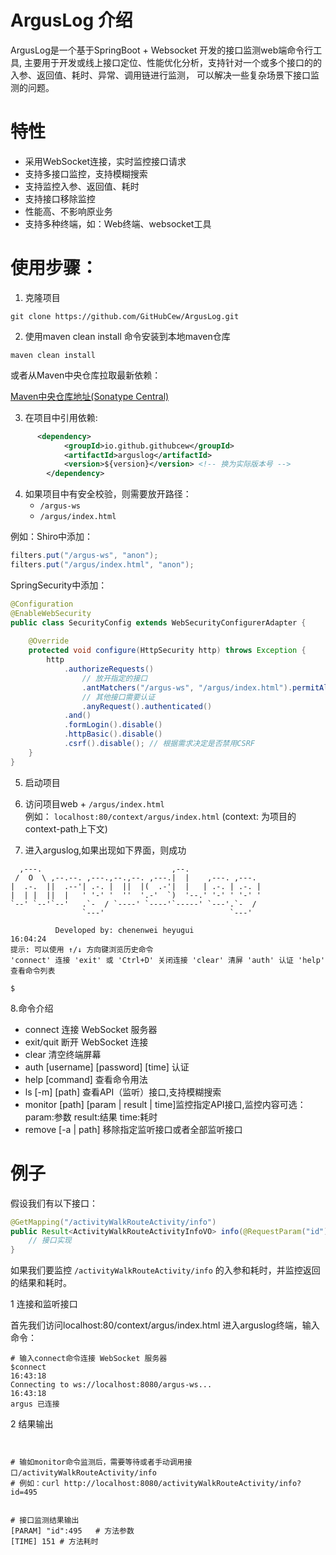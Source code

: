 # ArgusLog 介绍

ArgusLog是一个基于SpringBoot + Websocket 开发的接口监测web端命令行工具, 主要用于开发或线上接口定位、性能优化分析，支持针对一个或多个接口的的入参、返回值、耗时、异常、调用链进行监测， 可以解决一些复杂场景下接口监测的问题。

# 特性
- 采用WebSocket连接，实时监控接口请求
- 支持多接口监控，支持模糊搜索
- 支持监控入参、返回值、耗时
- 支持接口移除监控
- 性能高、不影响原业务
- 支持多种终端，如：Web终端、websocket工具

# 使用步骤：

1. 克隆项目
```shell
git clone https://github.com/GitHubCew/ArgusLog.git
```

2. 使用maven clean install 命令安装到本地maven仓库
```shell
maven clean install
```
或者从Maven中央仓库拉取最新依赖：

[Maven中央仓库地址(Sonatype Central)](https://central.sonatype.com/artifact/io.github.githubcew/arguslog)


3. 在项目中引用依赖:

```xml
      <dependency>
            <groupId>io.github.githubcew</groupId>
            <artifactId>arguslog</artifactId>
            <version>${version}</version> <!-- 换为实际版本号 -->
        </dependency>
```

4. 如果项目中有安全校验，则需要放开路径：
    - `/argus-ws`
    - `/argus/index.html`


例如：Shiro中添加：

   ```java
   filters.put("/argus-ws", "anon");
   filters.put("/argus/index.html", "anon");
   ```

SpringSecurity中添加：
```java
@Configuration
@EnableWebSecurity
public class SecurityConfig extends WebSecurityConfigurerAdapter {
    
    @Override
    protected void configure(HttpSecurity http) throws Exception {
        http
            .authorizeRequests()
                // 放开指定的接口
                .antMatchers("/argus-ws", "/argus/index.html").permitAll()
                // 其他接口需要认证
                .anyRequest().authenticated()
            .and()
            .formLogin().disable()
            .httpBasic().disable()
            .csrf().disable(); // 根据需求决定是否禁用CSRF
    }
}
```


5. 启动项目


6. 访问项目web + `/argus/index.html`  
   例如： `localhost:80/context/argus/index.html` (context: 为项目的context-path上下文)


7. 进入arguslog,如果出现如下界面，则成功

``` shell
  ,---.                             ,--.                 
 /  O  \ ,--.--. ,---.,--.,--. ,---.|  |    ,---. ,---.  
|  .-.  ||  .--'| .-. |  ||  |(  .-'|  |   | .-. | .-. | 
|  | |  ||  |   ' '-' '  ''  '.-'  `)  '--.' '-' ' '-' ' 
`--' `--'`--'   .`-  / `----' `----'`-----' `---'.`-  /  
                `---'                            `---'   
                                                         
          Developed by: chenenwei heyugui               
16:04:24
提示: 可以使用 ↑/↓ 方向键浏览历史命令
'connect' 连接 'exit' 或 'Ctrl+D' 关闭连接 'clear' 清屏 'auth' 认证 'help' 查看命令列表

$
```

8.命令介绍
- connect 连接 WebSocket 服务器
- exit/quit 断开 WebSocket 连接
- clear 清空终端屏幕
- auth [username] [password] [time] 认证
- help [command] 查看命令用法
- ls [-m] [path] 查看API（监听）接口,支持模糊搜索
- monitor [path] [param | result | time]监控指定API接口,监控内容可选：param:参数 result:结果 time:耗时
- remove [-a | path] 移除指定监听接口或者全部监听接口


# 例子

假设我们有以下接口：

```java
@GetMapping("/activityWalkRouteActivity/info")
public Result<ActivityWalkRouteActivityInfoVO> info(@RequestParam("id") Long id) {
    // 接口实现
}
```

如果我们要监控 `/activityWalkRouteActivity/info` 的入参和耗时，并监控返回的结果和耗时。


1 连接和监听接口

首先我们访问localhost:80/context/argus/index.html 进入arguslog终端，输入命令：

```shell
# 输入connect命令连接 WebSocket 服务器
$connect
16:43:18
Connecting to ws://localhost:8080/argus-ws...
16:43:18
argus 已连接
```

2 结果输出
```shell 


# 输如monitor命令监测后，需要等待或者手动调用接口/activityWalkRouteActivity/info
# 例如：curl http://localhost:8080/activityWalkRouteActivity/info?id=495


# 接口监测结果输出
[PARAM] "id":495   # 方法参数
[TIME] 151 # 方法耗时


```

